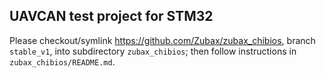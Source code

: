 UAVCAN test project for STM32
-----------------------------

Please checkout/symlink https://github.com/Zubax/zubax_chibios, branch `stable_v1`, into subdirectory `zubax_chibios`; then follow instructions in `zubax_chibios/README.md`.
